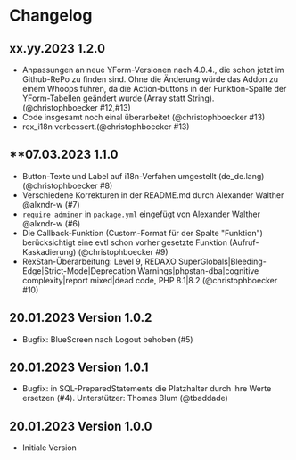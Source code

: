 # Changelog

## **xx.yy.2023 1.2.0**

- Anpassungen an neue YForm-Versionen nach 4.0.4., die schon jetzt im Github-RePo zu finden sind.
  Ohne die Änderung würde das Addon zu einem Whoops führen, da die Action-buttons in der Funktion-Spalte
  der YForm-Tabellen geändert wurde (Array statt String). (@christophboecker #12,#13)
- Code insgesamt noch einal überarbeitet (@christophboecker #13)
- rex_i18n verbessert.(@christophboecker #13)

## **07.03.2023 1.1.0

- Button-Texte und Label auf i18n-Verfahen umgestellt (de_de.lang) (@christophboecker #8)
- Verschiedene Korrekturen in der README.md durch Alexander Walther @alxndr-w (#7)
- `require adminer` in `package.yml` eingefügt von Alexander Walther @alxndr-w (#6)
- Die Callback-Funktion (Custom-Format für der Spalte "Funktion") berücksichtigt eine evtl schon vorher gesetzte Funktion (Aufruf-Kaskadierung) (@christophboecker #9)
- RexStan-Überarbeitung: Level 9, REDAXO SuperGlobals|Bleeding-Edge|Strict-Mode|Deprecation Warnings|phpstan-dba|cognitive complexity|report mixed|dead code, PHP 8.1|8.2 (@christophboecker #10)

## **20.01.2023 Version 1.0.2**

- Bugfix: BlueScreen nach Logout behoben (#5)

## **20.01.2023 Version 1.0.1**

- Bugfix: in SQL-PreparedStatements die Platzhalter durch ihre Werte ersetzen (#4). Unterstützer: Thomas Blum (@tbaddade)

## **20.01.2023 Version 1.0.0**

- Initiale Version
